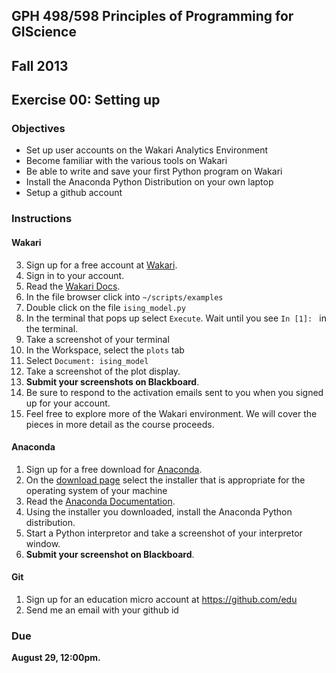 ## GPH 498/598 Principles of Programming for GIScience
## Fall 2013
## Exercise 00: Setting up

### Objectives

 - Set up user accounts on the Wakari Analytics Environment
 - Become familiar with the various tools on Wakari
 - Be able to write and save your first Python program on Wakari
 - Install the Anaconda Python Distribution on your own laptop
 - Setup a github account


### Instructions

#### Wakari

 3. Sign up for a free account at [Wakari][wakari].
 1. Sign in to your account.
 4. Read the [Wakari Docs][wakaridoc].
 1. In the file browser  click into `~/scripts/examples`
 1. Double click on the file `ising_model.py`
 1. In the terminal that pops up select `Execute`. Wait until you see `In [1]: ` in the terminal.
 1. Take a screenshot of your terminal
 1. In the Workspace, select the `plots` tab
 1. Select `Document: ising_model`
 1. Take a screenshot of the plot display.
 1. **Submit your screenshots on Blackboard**.
 1. Be sure to respond to the activation emails sent to you when you signed up for your account.
 1. Feel free to explore more of the Wakari environment. We will cover the pieces in more detail as the course proceeds.


#### Anaconda

 1. Sign up for a free download for [Anaconda][ana_dl].
 2. On the [download page][anaconda] select the installer that is appropriate for the operating system of your machine
 1. Read the [Anaconda Documentation][anaconda_doc].
 1. Using the installer you downloaded, install the Anaconda Python distribution.
 1. Start a Python interpretor and take a screenshot of your interpretor window.
 1. **Submit your screenshot on Blackboard**.

#### Git
 1. Sign up for an education micro account at https://github.com/edu
 2. Send me an email with your github id

### Due

**August 29, 12:00pm.**


[wakaridoc]: https://www.wakari.io/docs/
[wakari]: https://www.wakari.io/
[ana_dl]: https://store.continuum.io/cshop/anaconda
[anaconda]: http://continuum.io/downloads.html
[anaconda_doc]: http://docs.continuum.io/anaconda/index.html

